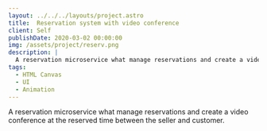 ```yaml
---
layout: ../../../layouts/project.astro
title:  Reservation system with video conference
client: Self
publishDate: 2020-03-02 00:00:00
img: /assets/project/reserv.png
description: |
  A reservation microservice what manage reservations and create a video conference at the reserved time between the seller and customer.
tags:
  - HTML Canvas
  - UI
  - Animation
---
```


A reservation microservice what manage reservations and create a video conference at the reserved time between the seller and customer.